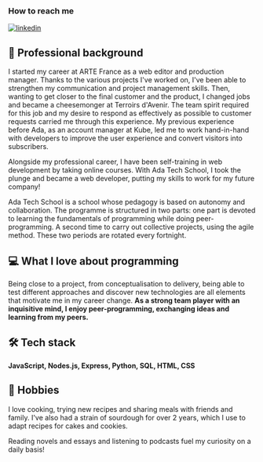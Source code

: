 ### How to reach me 

[![linkedin](https://img.shields.io/badge/linkedin-0A66C2?style=for-the-badge&logo=linkedin&logoColor=white)](https://www.linkedin.com/in/alix-leve/)

## 🧭 Professional background
I started my career at ARTE France as a web editor and production manager. Thanks to the various projects I've worked on, I've been able to strengthen my communication and project management skills.
Then, wanting to get closer to the final customer and the product, I changed jobs and became a cheesemonger at Terroirs d'Avenir. The team spirit required for this job and my desire to respond as effectively as possible to customer requests carried me through this experience.
My previous experience before Ada, as an account manager at Kube, led me to work hand-in-hand with developers to improve the user experience and convert visitors into subscribers. 

Alongside my professional career, I have been self-training in web development by taking online courses. With Ada Tech School, I took the plunge and became a web developer, putting my skills to work for my future company!


Ada Tech School is a school whose pedagogy is based on autonomy and collaboration. The programme is structured in two parts: one part is devoted to learning the fundamentals of programming while doing peer-programming. A second time to carry out collective projects, using the agile method. These two periods are rotated every fortnight. 

## 💻 What I love about programming

Being close to a project, from conceptualisation to delivery, being able to test different approaches and discover new technologies are all elements that motivate me in my career change.
**As a strong team player with an inquisitive mind, I enjoy peer-programming, exchanging ideas and learning from my peers.**

## 🛠️ Tech stack
**JavaScript, Nodes.js, Express, Python, SQL, HTML, CSS**

## 🌱 Hobbies
I love cooking, trying new recipes and sharing meals with friends and family. I've also had a strain of sourdough for over 2 years, which I use to adapt recipes for cakes and cookies.

Reading novels and essays and listening to podcasts fuel my curiosity on a daily basis!




<!---
AlixLv/AlixLv is a ✨ special ✨ repository because its `README.md` (this file) appears on your GitHub profile.
You can click the Preview link to take a look at your changes.
--->
